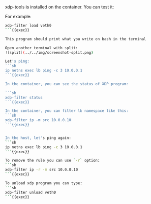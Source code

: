 <br>

xdp-tools is installed on the container. You can test it:

For example:

```sh
xdp-filter load veth0
```{{exec}}

This program should print what you write on bash in the terminal

Open another terminal with split:
![split](../../img/screenshot-split.png)

Let's ping:
```sh
ip netns exec lb ping -c 3 10.0.0.1
```{{exec}}

In the container, you can see the status of XDP program:

```sh
xdp-filter status
```{{exec}}

In the container, you can filter lb namespace like this:
```sh
xdp-filter ip -m src 10.0.0.10
```{{exec}}


In the host, let's ping again:
```sh
ip netns exec lb ping -c 3 10.0.0.1
```{{exec}}

To remove the rule you can use `-r` option:
```sh
xdp-filter ip -r -m src 10.0.0.10
```{{exec}}

To unload xdp program you can type:
```sh
xdp-filter unload veth0
```{{exec}}
